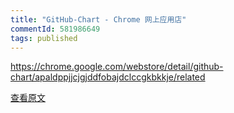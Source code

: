 ```yaml
---
title: "GitHub-Chart - Chrome 网上应用店"
commentId: 581986649
tags: published
---
```


https://chrome.google.com/webstore/detail/github-chart/apaldppjjcjgjddfobajdclccgkbkkje/related
    
[查看原文](https://chrome.google.com/webstore/detail/github-chart/apaldppjjcjgjddfobajdclccgkbkkje/related)
    